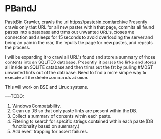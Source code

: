 # PBandJ
PasteBin Crawler, crawls the url https://pastebin.com/archive
Presently crawls only that URL for all new pastes within that page, commits all found pastes into a database and trims out unwanted URL's, closes the connection and sleeps for 15 seconds to avoid overloading the server and being an pain in the rear, the repulls the page for new pastes, and repeats the process.

I will be expanding it to crawl all URL's found and store a summary of those contents into an SQLITE3 database. Presently, it parses the links and stores all inside an SQLITE database and then trims out the fat by pulling #MOST unwanted links out of the database. Need to find a more simple way to execute all the delete commands at once.

This will work on BSD and Linux systems.

---TODO:

1. Windows Compatability.
2. Clean up DB so that only paste links are present within the DB.
3. Collect a summary of contents within each paste.
4. Filtering to search for specific strings contained within each paste.(DB functionality based on summary.)
5. Add event trapping for assert failures.
